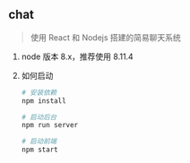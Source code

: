 ## chat

> 使用 React 和 Nodejs 搭建的简易聊天系统

1. node 版本 8.x，推荐使用 8.11.4

2. 如何启动

    ```sh
    # 安装依赖
    npm install
    
    # 启动后台
    npm run server
    
    # 启动前端
    npm start 
    ```
